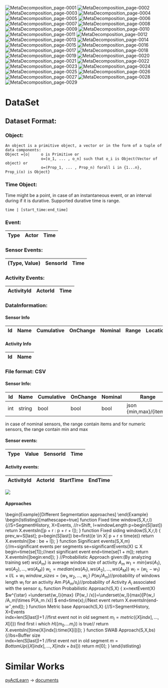 ![MetaDecomposition_page-0001](https://user-images.githubusercontent.com/9498182/226872997-4399d3c5-5a29-4c7f-9d13-48455d76f45c.jpg)
![MetaDecomposition_page-0002](https://user-images.githubusercontent.com/9498182/226873001-1dbc85bd-c5dd-435b-8760-1e18da12ae17.jpg)
![MetaDecomposition_page-0003](https://user-images.githubusercontent.com/9498182/226873004-fce458e6-c1c0-4abe-ac62-455760c6efad.jpg)
![MetaDecomposition_page-0004](https://user-images.githubusercontent.com/9498182/226873005-b54dc1a9-206c-451c-a57a-cb4d08ac918c.jpg)
![MetaDecomposition_page-0005](https://user-images.githubusercontent.com/9498182/226873008-a55e4f13-bf48-4245-beda-43e0edd3de00.jpg)
![MetaDecomposition_page-0006](https://user-images.githubusercontent.com/9498182/226873011-8684a1ae-f6fc-4d2a-88be-42c056512497.jpg)
![MetaDecomposition_page-0007](https://user-images.githubusercontent.com/9498182/226873013-2d92cbdd-47aa-4256-94d6-f37ef0a68531.jpg)
![MetaDecomposition_page-0008](https://user-images.githubusercontent.com/9498182/226873014-aa42b83b-9788-40ea-b537-07d8c5f4ccba.jpg)
![MetaDecomposition_page-0009](https://user-images.githubusercontent.com/9498182/226873016-a60e05de-887a-4c28-ae0c-b97974fc24e9.jpg)
![MetaDecomposition_page-0010](https://user-images.githubusercontent.com/9498182/226873020-a3f78f2e-1f5a-4049-8975-2e8bd69432c1.jpg)
![MetaDecomposition_page-0011](https://user-images.githubusercontent.com/9498182/226873021-dd39fbfd-aad9-49e3-8f9e-cb9a57784cc7.jpg)
![MetaDecomposition_page-0012](https://user-images.githubusercontent.com/9498182/226873023-415a011f-882a-4bd0-a263-f069db43fe1c.jpg)
![MetaDecomposition_page-0013](https://user-images.githubusercontent.com/9498182/226873024-68c2239d-d641-48f8-b5e4-6dff625d668a.jpg)
![MetaDecomposition_page-0014](https://user-images.githubusercontent.com/9498182/226873025-6f3c5930-e05f-422c-81f3-c35e29788b11.jpg)
![MetaDecomposition_page-0015](https://user-images.githubusercontent.com/9498182/226873027-f847c619-dc97-43d6-9684-07b6ab399293.jpg)
![MetaDecomposition_page-0016](https://user-images.githubusercontent.com/9498182/226873028-5de79a7c-914b-4adb-b0ad-42909b9ad7bf.jpg)
![MetaDecomposition_page-0017](https://user-images.githubusercontent.com/9498182/226873032-25df9a71-df4b-4269-83dd-3aab91789b08.jpg)
![MetaDecomposition_page-0018](https://user-images.githubusercontent.com/9498182/226873036-1a47b6fa-b79a-4a21-98e9-1d655d18cab7.jpg)
![MetaDecomposition_page-0019](https://user-images.githubusercontent.com/9498182/226873038-3c59e0ce-16e9-45ee-8136-c60ddad338e1.jpg)
![MetaDecomposition_page-0020](https://user-images.githubusercontent.com/9498182/226873040-cee3fec3-db0d-41ee-b0f0-aa097e5dbead.jpg)
![MetaDecomposition_page-0021](https://user-images.githubusercontent.com/9498182/226873042-12efc30c-e41b-46e7-87b8-6b67c0066d4e.jpg)
![MetaDecomposition_page-0022](https://user-images.githubusercontent.com/9498182/226873044-2fed7db8-fe40-4f00-95b1-5b3f74da39e1.jpg)
![MetaDecomposition_page-0023](https://user-images.githubusercontent.com/9498182/226873049-9e2ba2b8-f983-4097-b3d8-ffe367292901.jpg)
![MetaDecomposition_page-0024](https://user-images.githubusercontent.com/9498182/226873051-60da0e93-2a28-4854-ac62-11f45f44a8fe.jpg)
![MetaDecomposition_page-0025](https://user-images.githubusercontent.com/9498182/226873053-00571444-4883-4296-81ef-df5afb07b3fb.jpg)
![MetaDecomposition_page-0026](https://user-images.githubusercontent.com/9498182/226873056-c2b60e9a-f774-4245-8127-575d922d328c.jpg)
![MetaDecomposition_page-0027](https://user-images.githubusercontent.com/9498182/226873058-8f78d402-e951-4316-b203-582dfe83b367.jpg)
![MetaDecomposition_page-0028](https://user-images.githubusercontent.com/9498182/226873060-f5d8df33-09c0-44e8-b777-cb4c1798acbb.jpg)
![MetaDecomposition_page-0029](https://user-images.githubusercontent.com/9498182/226873062-9187806b-2525-477b-a760-dfee0209d2d9.jpg)



# DataSet
## Dataset Format:
### Object:
    An object is a primitive object, a vector or in the form of a tuple of data components:
    Object ={o|     o is Primitive or
	                o=[o_1, ... , o_n] such that o_i is Object(Vector of object) or
	                o=(Prop_1, ... , Prop_n) forall i in {1...n}, Prop_i(o) is Object}
### Time Object:
Time might be a point, in case of an instantaneous event, or an interval during if it is durative. Supported durative time is range.

    time | [start_time:end_time]


### Event:
|Type|Actor| Time |
|-|-|-|
### Sensor Events:
|(Type, Value)|SensorId| Time |
|-|-|-|

### Activity Events:
|ActivityId|ActorId| Time |
|-|-|-|

### DataInformation:
#### Sensor Info
| Id | Name | Cumulative | OnChange | Nominal | Range | Location | Object | Sensor |
|-|-|-|-|-|-|-|-|-|



#### Activity Info
|Id|Name|
|-|-|




### File format: CSV
#### Sensor Info:
| Id | Name | Cumulative | OnChange | Nominal | Range | Location | Object | Sensor |
|-|-|-|-|-|-|-|-|-|
| int | string | bool | bool | bool | json {min,max}/{items} | string | string | string |
in case of nominal sensors, the range contain items and for numeric sensors, the range contain min and max

#### Sensor events:
|Type | Value | SensorId | Time |
|-|-|-|-|

#### Activity events:
|ActivityId|ActorId| StartTime | EndTime|
|-|-|-|-|

![](http://yuml.me/diagram/scruffy/class/[Preprocessing]->[Dispacher],[Dispacher]->[Segmentation],[Segmentation]->[FeatureExtraction],[FeatureExtraction]->[Classifier],[Classifier]->[Combiner],[Combiner]->[Evaluation])

#### Approaches
\begin{Example}[Different Segmentation approaches]
\end{Example}
    \begin{lstlisting}[mathescape=true]
function Fixed time window(S,X,r,l) {//S=SegmentHistory, X=Events, 
         //r=Shift, l=windowLength
    p=begin(S[last])
    return X.eventsIn([p + r : p + r + l]); 
}
function Fixed siding window(S,X,r,l) {
    prev_w=S[last]; p=begin(S[last])
    be=first({e \in X| p + r $\leq$ time(e)}
    return X.eventsIn([be : be + l]); 
}
function Significant events(S,X,m) {//m=significant events per segments
    se=significantEvents(X) $\subseteq$ X
    begin=time(se[1]);//next significant event 
    end=time(se[1 + m]);
    return X.eventsIn([begin:end]); 
}
//Probabilistic Approach
given:(By analyzing training set) 
    $ws(A_m)$ is average window size of activity $A_m$
    $w_1 = min \{ws(A_1), ws(A_2), ..., ws(A_M)\}$
    $w_L = median\{ws(A_1), ws(A_2), ..., ws(A_M)\}$
    $w_l=(w_L-w_1)\times l/L+w_1$
    $window\_sizes= \{w_1, w_2, . . . , w_L\}$
    $P(w_l /A_m)$//probability of windows length $w_l$ for an activity Am
    $P(A_m /s_i)$//probability of Activity $A_i$ associated with the sensor $s_i$.
function Probabilistic Approach(S,X) {
    x=nextEvent(X)
    $w^{\star} =\underset{w_l}{max}  \{P(w_l /x)\}=\underset{w_l}{max}[P(w_l /A_m)\times P(A_m /x)] $
    end=time(x);//Next event
    return X.eventsIn(end-$w^\star$,end]); 
}
function Metric base Approach(S,X) {//S=SegmentHistory, X=Events    
    indx=len(S[last])+1 //first event not in old segment
    $m_i=metric(\{X[indx],...,X[i]\})$
    find first i which $H(\{m_{0}....m_i\})$ is true// 
    return X.eventsIn([time(X[indx]):time(X[i])]); 
}
function SWAB Approach(S,X,bs) {//bs=Buffer size    
    indx=len(S[last])+1 //first event not in old segment
    $m=BottomUp(\{X[indx],...,X[indx+bs]\})$
    return m[0]; 
}
\end{lstlisting}


# Similar Works
[pyActLearn](https://github.com/TinghuiWang/pyActLearn/) -> [documents](https://pyactlearn.readthedocs.io/en/latest/)
